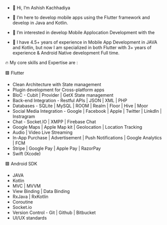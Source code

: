 - 👋 Hi, I’m Ashish Kachhadiya 
- 🌱 I’m here to develop mobile apps using the Flutter framework and develop in Java and Kotlin.

- 👀 I’m interested in develop Mobile Applocation Development with the 

- 💞️ I have 4.5+ years of experience in Mobile App Development in JAVA and Kotlin, but now I am specialized in both Flutter with 3+ years of experience & Android Native development Full time.



🔥 My core skills and Expertise are :

🟩 Flutter
- Clean Architecture with State management
- Plugin development for Cross-platform apps
- BloC - Cubit | Provider | GetX State management
- Back-end Integration - Restful APIs | JSON | XML | PHP
- Databases - SQLite | MySQL | ROOM | Realm | Floor | Hive | Moor
- Social Media Integration - Google | Facebook | Apple | Twitter | LinkdIn | Instragram
- Chat - Socket.IO | XMPP | Firebase Chat
- Google Maps | Apple Map kit | Geolocation | Location Tracking
- Audio | Video Live Streaming
- In-App Purchase | Advertisement | Push Notifications | Google Analytics | FCM
- Stripe | Google Pay | Apple Pay | RazorPay
- Swift (Xcode)

🟩 Android SDK
- JAVA
- Kotlin
- MVC | MVVM
- View Binding | Data Binding
- RxJava | RxKotlin
- Coroutine
- Socket.io
- Version Control - Git | Github | Bitbucket
- UI/UX standards


<!---
ashish-kachhadiya/ashish-kachhadiya is a ✨ special ✨ repository because its `README.md` (this file) appears on your GitHub profile.
You can click the Preview link to take a look at your changes.
--->
